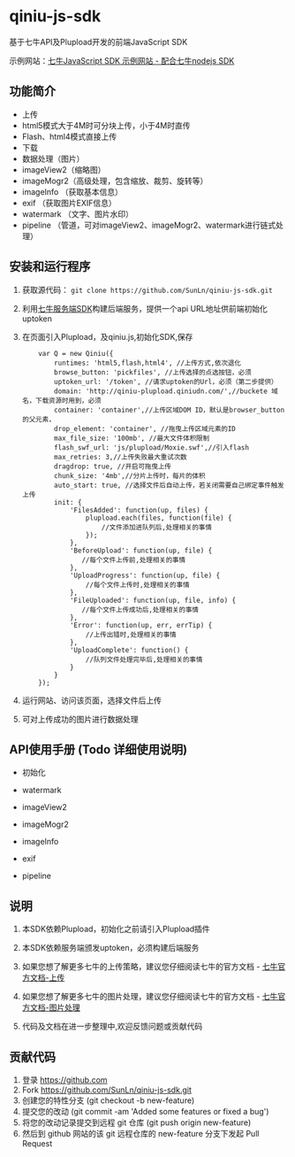 qiniu-js-sdk
============

基于七牛API及Plupload开发的前端JavaScript SDK

示例网站：[七牛JavaScript SDK 示例网站 - 配合七牛nodejs SDK ](http://upqiniu.duapp.com/)

## 功能简介

* 上传
 * html5模式大于4M时可分块上传，小于4M时直传
 * Flash、html4模式直接上传
* 下载
* 数据处理（图片）
 * imageView2（缩略图）
 * imageMogr2（高级处理，包含缩放、裁剪、旋转等）
 * imageInfo （获取基本信息）
 * exif      （获取图片EXIF信息）
 * watermark （文字、图片水印）
 * pipeline  （管道，可对imageView2、imageMogr2、watermark进行链式处理）

## 安装和运行程序

1. 获取源代码：
    `git clone https://github.com/SunLn/qiniu-js-sdk.git`

2. 利用[七牛服务端SDK](http://developer.qiniu.com/docs/v6/sdk/)构建后端服务，提供一个api URL地址供前端初始化uptoken

3. 在页面引入Plupload，及qiniu.js,初始化SDK,保存

	```{javascript}
        var Q = new Qiniu({
            runtimes: 'html5,flash,html4', //上传方式,依次退化
            browse_button: 'pickfiles', //上传选择的点选按钮，必须
            uptoken_url: '/token', //请求uptoken的Url，必须（第二步提供）
            domain: 'http://qiniu-plupload.qiniudn.com/',//buckete 域名，下载资源时用到，必须
            container: 'container',//上传区域DOM ID，默认是browser_button的父元素，
            drop_element: 'container', //拖曳上传区域元素的ID
            max_file_size: '100mb', //最大文件体积限制
            flash_swf_url: 'js/plupload/Moxie.swf',//引入flash
            max_retries: 3,//上传失败最大重试次数
            dragdrop: true, //开启可拖曳上传
            chunk_size: '4mb',//分片上传时，每片的体积
            auto_start: true, //选择文件后自动上传，若关闭需要自己绑定事件触发上传
            init: {
                'FilesAdded': function(up, files) {
                    plupload.each(files, function(file) {
                        //文件添加进队列后,处理相关的事情
                    });
                },
                'BeforeUpload': function(up, file) {
                   //每个文件上传前,处理相关的事情
                },
                'UploadProgress': function(up, file) {
                    //每个文件上传时,处理相关的事情
                },
                'FileUploaded': function(up, file, info) {
                   //每个文件上传成功后,处理相关的事情
                },
                'Error': function(up, err, errTip) {
                    //上传出错时,处理相关的事情
                },
                'UploadComplete': function() {
                    //队列文件处理完毕后,处理相关的事情
                }
            }
        });
    ```
4. 运行网站、访问该页面，选择文件后上传

5. 可对上传成功的图片进行数据处理

## API使用手册 (Todo 详细使用说明)

*  初始化

*  watermark

*  imageView2

*  imageMogr2

*  imageInfo

*  exif

*  pipeline

## 说明

1. 本SDK依赖Plupload，初始化之前请引入Plupload插件

2. 本SDK依赖服务端颁发uptoken，必须构建后端服务

3. 如果您想了解更多七牛的上传策略，建议您仔细阅读七牛的官方文档 - [七牛官方文档-上传](http://developer.qiniu.com/docs/v6/api/reference/up/)

4. 如果您想了解更多七牛的图片处理，建议您仔细阅读七牛的官方文档 - [七牛官方文档-图片处理](http://developer.qiniu.com/docs/v6/api/reference/fop/image/)

5. 代码及文档在进一步整理中,欢迎反馈问题或贡献代码

## 贡献代码

1. 登录 https://github.com
2. Fork https://github.com/SunLn/qiniu-js-sdk.git
3. 创建您的特性分支 (git checkout -b new-feature)
4. 提交您的改动 (git commit -am 'Added some features or fixed a bug')
5. 将您的改动记录提交到远程 git 仓库 (git push origin new-feature)
6. 然后到 github 网站的该 git 远程仓库的 new-feature 分支下发起 Pull Request
